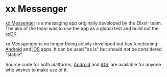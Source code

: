 # xx Messenger

[xx Messenger](https://xxmessenger.io/) is a messaging app originally developed by the Elixxir team. The aim of the team was to use the app as a global test and build out the [xxDK](../cmix/xxdk/overview.md)

xx Messgenger is no longer being activly developed but has functioning [Android](https://links.xx.network/playstore) and [iOS](https://links.xx.network/appstore) apps. It can be used "as is" but should not be considered "stable".

Source code for both platforms, [Android](https://github.com/xxfoundation/elixxir-xx-Messenger-Android) and [iOS](https://github.com/xxfoundation/elixxir-xx-messenger-iOS), are available for anyone who wishes to make use of it.